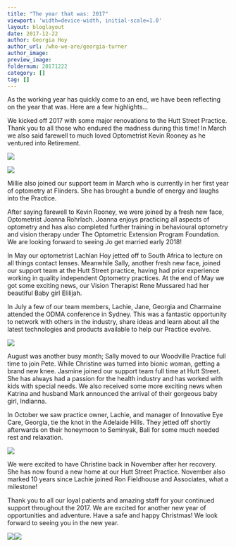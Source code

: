 ```yaml
---
title: "The year that was: 2017"
viewport: 'width=device-width, initial-scale=1.0'
layout: bloglayout
date: 2017-12-22
author: Georgia Hoy
author_url: /who-we-are/georgia-turner
author_image: 
preview_image: 
foldernum: 20171222
category: []
tag: []
---
```


As the working year has quickly come to an end, we have been reflecting on the year that was. Here are a few highlights...

We kicked off 2017 with some major renovations to the Hutt Street Practice. Thank you to all those who endured the madness during this time! In March we also said farewell to much loved Optometrist Kevin Rooney as he ventured into Retirement. 

![](17546917_1341767975906673_6538544607040810738_o.jpg)

![](17426156_1340824506001020_5198645078563428512_n.jpg)

Millie also joined our support team in March who is currently in her first year of optometry at Flinders. She has brought a bundle of energy and laughs into the Practice. 
 
After saying farewell to Kevin Rooney, we were joined by a fresh new face, Optometrist Joanna Rohrlach. Joanna enjoys practicing all aspects of optometry and has also completed further training in behavioural optometry and vision therapy under The Optometric Extension Program Foundation. We are looking forward to seeing Jo get married early 2018!

In May our optometrist Lachlan Hoy jetted off to South Africa to lecture on all things contact lenses. Meanwhile Sally, another fresh new face, joined our support team at the Hutt Street practice, having had prior experience working in quality independent Optometry practices. At the end of May we got some exciting news, our Vision Therapist Rene Mussared had her beautiful Baby girl Elilijah.

In July a few of our team members, Lachie, Jane, Georgia and Charmaine attended the ODMA conference in Sydney. This was a fantastic opportunity to network with others in the industry, share ideas and learn about all the latest technologies and products available to help our Practice evolve. 

![](7eafc6f2.jpg)

August was another busy month; Sally moved to our Woodville Practice full time to join Pete. While Christine was turned into bionic woman, getting a brand new knee. Jasmine joined our support team full time at Hutt Street. She has always had a passion for the health industry and has worked with kids with special needs. We also received some more exciting news when Katrina and husband Mark announced the arrival of their gorgeous baby girl, Indianna.

In October we saw practice owner, Lachie, and manager of Innovative Eye Care, Georgia, tie the knot in the Adelaide Hills. They jetted off shortly afterwards on their honeymoon to Seminyak, Bali for some much needed rest and relaxation. 

![](img_5798.jpg)

We were excited to have Christine back in November after her recovery. She has now found a new home at our Hutt Street Practice. November also marked 10 years since Lachie joined Ron Fieldhouse and Associates, what a milestone! 

Thank you to all our loyal patients and amazing staff for your continued support throughout the 2017. We are excited for another new year of opportunities and adventure. Have a safe and happy Christmas! We look forward to seeing you in the new year.

![](20171203_125835.jpg)![](20171203_134705.jpg)
